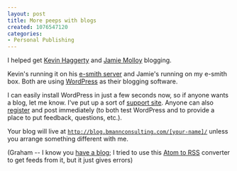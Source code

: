 ```yaml
--- 
layout: post
title: More peeps with blogs
created: 1076547120
categories: 
- Personal Publishing
---
```

I helped get <a href="http://blog.haggaret.com/" rel="friend met">Kevin Haggerty</a> and <a href="http://jamie.bmannconsulting.com" rel="friend met">Jamie Molloy</a> blogging.

Kevin's running it on his <a href="http://www.bmannconsulting.com/node/view/861">e-smith server</a> and Jamie's running on my e-smith box. Both are using <a href="http://www.wordpress.org">WordPress</a> as their blogging software.
<!--break-->
I can easily install WordPress in just a few seconds now, so if anyone wants a blog, let me know. I've put up a sort of <a href="http://blog.bmannconsulting.com/">support site</a>. Anyone can also <a href="http://blog.bmannconsulting.com/wp-register.php">register</a> and post immediately (to both test WordPress and to provide a place to put feedback, questions, etc.).

Your blog will live at <code>http://blog.bmannconsulting.com/[your-name]/</code> unless you arrange something different with me.

(Graham -- I know you <a href="http://gfair.blogspot.com/">have a blog</a>; I tried to use this <a href="http://cavedoni.com/2004/02/rss1">Atom to RSS</a> converter to get feeds from it, but it just gives errors)
